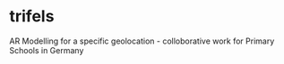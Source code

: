# trifels
AR Modelling for a specific geolocation - colloborative work for Primary Schools in Germany
